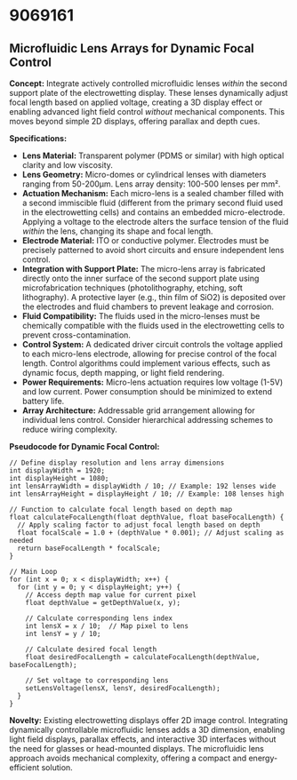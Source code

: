 # 9069161

## Microfluidic Lens Arrays for Dynamic Focal Control

**Concept:** Integrate actively controlled microfluidic lenses *within* the second support plate of the electrowetting display. These lenses dynamically adjust focal length based on applied voltage, creating a 3D display effect or enabling advanced light field control *without* mechanical components. This moves beyond simple 2D displays, offering parallax and depth cues.

**Specifications:**

*   **Lens Material:**  Transparent polymer (PDMS or similar) with high optical clarity and low viscosity.
*   **Lens Geometry:**  Micro-domes or cylindrical lenses with diameters ranging from 50-200μm.  Lens array density: 100-500 lenses per mm².
*   **Actuation Mechanism:** Each micro-lens is a sealed chamber filled with a second immiscible fluid (different from the primary second fluid used in the electrowetting cells) and contains an embedded micro-electrode. Applying a voltage to the electrode alters the surface tension of the fluid *within* the lens, changing its shape and focal length.
*   **Electrode Material:** ITO or conductive polymer.  Electrodes must be precisely patterned to avoid short circuits and ensure independent lens control.
*   **Integration with Support Plate:** The micro-lens array is fabricated directly onto the inner surface of the second support plate using microfabrication techniques (photolithography, etching, soft lithography).  A protective layer (e.g., thin film of SiO2) is deposited over the electrodes and fluid chambers to prevent leakage and corrosion.
*   **Fluid Compatibility:** The fluids used in the micro-lenses must be chemically compatible with the fluids used in the electrowetting cells to prevent cross-contamination.
*   **Control System:** A dedicated driver circuit controls the voltage applied to each micro-lens electrode, allowing for precise control of the focal length. Control algorithms could implement various effects, such as dynamic focus, depth mapping, or light field rendering.
*   **Power Requirements:**  Micro-lens actuation requires low voltage (1-5V) and low current. Power consumption should be minimized to extend battery life.
*   **Array Architecture:**  Addressable grid arrangement allowing for individual lens control.  Consider hierarchical addressing schemes to reduce wiring complexity.

**Pseudocode for Dynamic Focal Control:**

```
// Define display resolution and lens array dimensions
int displayWidth = 1920;
int displayHeight = 1080;
int lensArrayWidth = displayWidth / 10; // Example: 192 lenses wide
int lensArrayHeight = displayHeight / 10; // Example: 108 lenses high

// Function to calculate focal length based on depth map
float calculateFocalLength(float depthValue, float baseFocalLength) {
  // Apply scaling factor to adjust focal length based on depth
  float focalScale = 1.0 + (depthValue * 0.001); // Adjust scaling as needed
  return baseFocalLength * focalScale;
}

// Main Loop
for (int x = 0; x < displayWidth; x++) {
  for (int y = 0; y < displayHeight; y++) {
    // Access depth map value for current pixel
    float depthValue = getDepthValue(x, y);

    // Calculate corresponding lens index
    int lensX = x / 10;  // Map pixel to lens
    int lensY = y / 10;

    // Calculate desired focal length
    float desiredFocalLength = calculateFocalLength(depthValue, baseFocalLength);

    // Set voltage to corresponding lens
    setLensVoltage(lensX, lensY, desiredFocalLength);
  }
}
```

**Novelty:**  Existing electrowetting displays offer 2D image control. Integrating dynamically controllable microfluidic lenses adds a 3D dimension, enabling light field displays, parallax effects, and interactive 3D interfaces without the need for glasses or head-mounted displays.  The microfluidic lens approach avoids mechanical complexity, offering a compact and energy-efficient solution.